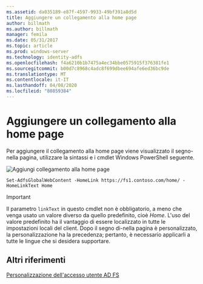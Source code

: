 ```yaml
---
ms.assetid: da035189-e87f-4597-9933-49bf391a8d5d
title: Aggiungere un collegamento alla home page
author: billmath
ms.author: billmath
manager: femila
ms.date: 05/31/2017
ms.topic: article
ms.prod: windows-server
ms.technology: identity-adfs
ms.openlocfilehash: f4a6210b1b7475a4ec34bbe0575915f376381fe1
ms.sourcegitcommit: b00d7c8968c4adc8f699dbee694afe6ed36bc9de
ms.translationtype: MT
ms.contentlocale: it-IT
ms.lasthandoff: 04/08/2020
ms.locfileid: "80859384"
---
```

# <a name="add-home-link"></a>Aggiungere un collegamento alla home page 

Per aggiungere il collegamento alla home page viene visualizzato il segno\-nella pagina, utilizzare la sintassi e i cmdlet Windows PowerShell seguente. 


![Aggiungi collegamento alla home page](media/AD-FS-user-sign-in-customization/ADFS_Blue_Custom2.png) 
  

`Set-AdfsGlobalWebContent -HomeLink https://fs1.contoso.com/home/ -HomeLinkText Home ` 
 
  
> [!IMPORTANT]  
> Il parametro `linkText` in questo cmdlet non è obbligatorio, a meno che venga usato un valore diverso da quello predefinito, cioè *Home*. L'uso del valore predefinito ha il vantaggio di essere localizzato in tutte le impostazioni locali del client. Dopo il segno di\-nella pagina è personalizzato, la personalizzazione ha la precedenza; pertanto, è necessario applicarli a tutte le lingue che si desidera supportare.

## <a name="additional-references"></a>Altri riferimenti 
[Personalizzazione dell'accesso utente AD FS](AD-FS-user-sign-in-customization.md)  
